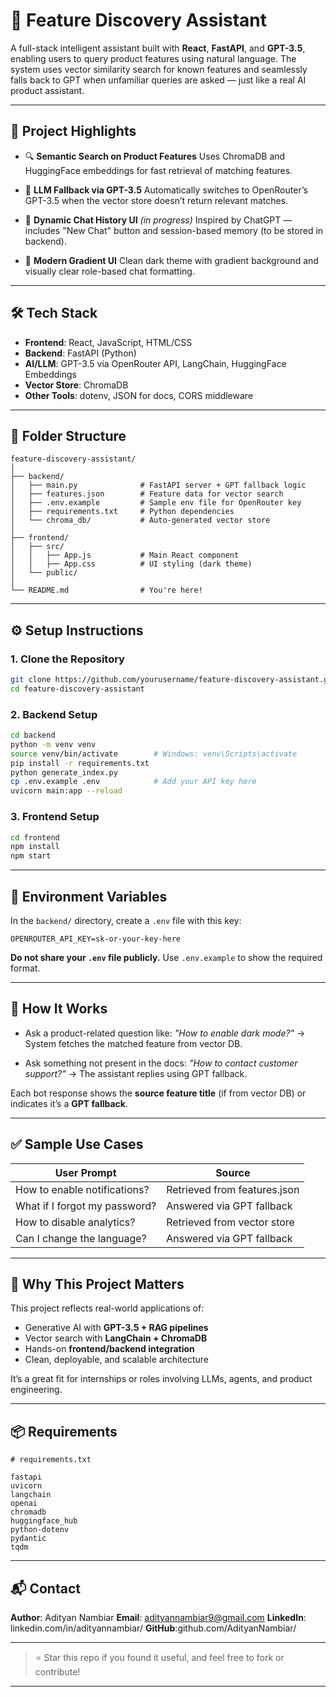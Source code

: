 
# 🧠 Feature Discovery Assistant

A full-stack intelligent assistant built with **React**, **FastAPI**, and **GPT-3.5**, enabling users to query product features using natural language. The system uses vector similarity search for known features and seamlessly falls back to GPT when unfamiliar queries are asked — just like a real AI product assistant.

---

## 🚀 Project Highlights

* 🔍 **Semantic Search on Product Features**
  Uses ChromaDB and HuggingFace embeddings for fast retrieval of matching features.

* 🤖 **LLM Fallback via GPT-3.5**
  Automatically switches to OpenRouter’s GPT-3.5 when the vector store doesn’t return relevant matches.

* 💬 **Dynamic Chat History UI** *(in progress)*
  Inspired by ChatGPT — includes "New Chat" button and session-based memory (to be stored in backend).

* 🎨 **Modern Gradient UI**
  Clean dark theme with gradient background and visually clear role-based chat formatting.

---

## 🛠️ Tech Stack

* **Frontend**: React, JavaScript, HTML/CSS
* **Backend**: FastAPI (Python)
* **AI/LLM**: GPT-3.5 via OpenRouter API, LangChain, HuggingFace Embeddings
* **Vector Store**: ChromaDB
* **Other Tools**: dotenv, JSON for docs, CORS middleware

---

## 📁 Folder Structure

```
feature-discovery-assistant/
│
├── backend/
│   ├── main.py              # FastAPI server + GPT fallback logic
│   ├── features.json        # Feature data for vector search
│   ├── .env.example         # Sample env file for OpenRouter key
│   ├── requirements.txt     # Python dependencies
│   └── chroma_db/           # Auto-generated vector store
│
├── frontend/
│   ├── src/
│   │   ├── App.js           # Main React component
│   │   ├── App.css          # UI styling (dark theme)
│   └── public/
│
└── README.md                # You're here!
```

---

## ⚙️ Setup Instructions

### 1. Clone the Repository

```bash
git clone https://github.com/yourusername/feature-discovery-assistant.git
cd feature-discovery-assistant
```

### 2. Backend Setup

```bash
cd backend
python -m venv venv
source venv/bin/activate        # Windows: venv\Scripts\activate
pip install -r requirements.txt
python generate_index.py
cp .env.example .env            # Add your API key here
uvicorn main:app --reload
```

### 3. Frontend Setup

```bash
cd frontend
npm install
npm start
```

---

## 🔐 Environment Variables

In the `backend/` directory, create a `.env` file with this key:

```
OPENROUTER_API_KEY=sk-or-your-key-here
```

**Do not share your `.env` file publicly.** Use `.env.example` to show the required format.

---

## 🧪 How It Works

* Ask a product-related question like:
  *"How to enable dark mode?"* → System fetches the matched feature from vector DB.

* Ask something not present in the docs:
  *"How to contact customer support?"* → The assistant replies using GPT fallback.

Each bot response shows the **source feature title** (if from vector DB) or indicates it’s a **GPT fallback**.

---

## ✅ Sample Use Cases

| User Prompt                   | Source                       |
| ----------------------------- | ---------------------------- |
| How to enable notifications?  | Retrieved from features.json |
| What if I forgot my password? | Answered via GPT fallback    |
| How to disable analytics?     | Retrieved from vector store  |
| Can I change the language?    | Answered via GPT fallback    |

---

## 📌 Why This Project Matters

This project reflects real-world applications of:

* Generative AI with **GPT-3.5 + RAG pipelines**
* Vector search with **LangChain + ChromaDB**
* Hands-on **frontend/backend integration**
* Clean, deployable, and scalable architecture

It’s a great fit for internships or roles involving LLMs, agents, and product engineering.

---

## 📦 Requirements

```
# requirements.txt

fastapi
uvicorn
langchain
openai
chromadb
huggingface_hub
python-dotenv
pydantic
tqdm
```

---

## 📬 Contact

**Author**: Adityan Nambiar
**Email**: adityannambiar9@gmail.com
**LinkedIn**: linkedin.com/in/adityannambiar/
**GitHub**:github.com/AdityanNambiar/



---

> ⭐ Star this repo if you found it useful, and feel free to fork or contribute!

---

